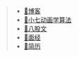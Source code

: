 > * [🏡博客](blog_index/index)
> * [🔢小七动画学算法](algorithm_index/图书管理-递归解法)
> * [📖八股文](guide_index/guide)
> * [👔面经](interview_index/experience)
> * [📄简历](biographical_notes/我的简历)

